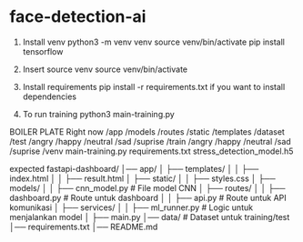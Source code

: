 # face-detection-ai

1. Install venv
python3 -m venv venv
source venv/bin/activate
pip install tensorflow

2. Insert source venv
source venv/bin/activate

3. Install requirements
pip install -r requirements.txt 
if you want to install dependencies

4. To run training
python3 main-training.py

BOILER PLATE
Right now
/app
    /models
    /routes
    /static
    /templates
/dataset
    /test
        /angry
        /happy
        /neutral
        /sad
        /suprise
    /train
        /angry
        /happy
        /neutral
        /sad
        /suprise
/venv
main-training.py
requirements.txt
stress_detection_model.h5


expected
fastapi-dashboard/
│── app/
│   ├── templates/
│   │   ├── index.html
│   │   ├── result.html
│   ├── static/
│   │   ├── styles.css
│   ├── models/
│   │   ├── cnn_model.py      # File model CNN
│   ├── routes/
│   │   ├── dashboard.py      # Route untuk dashboard
│   │   ├── api.py            # Route untuk API komunikasi
│   ├── services/
│   │   ├── ml_runner.py      # Logic untuk menjalankan model
│   ├── main.py
│── data/                     # Dataset untuk training/test
│── requirements.txt
│── README.md
